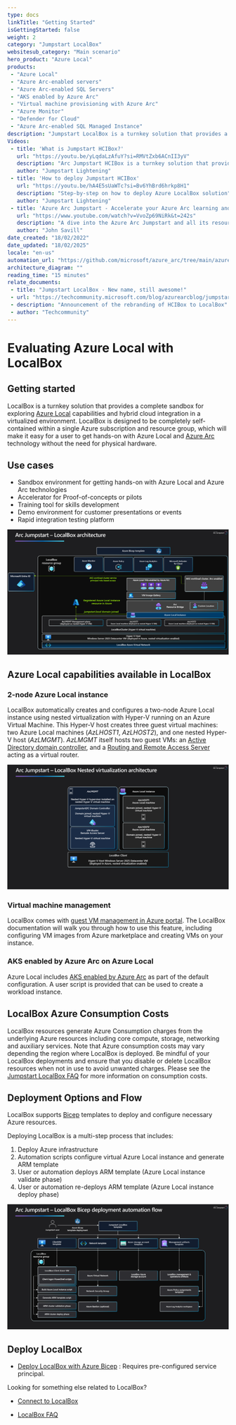 ```yaml
---
type: docs
linkTitle: "Getting Started"
isGettingStarted: false
weight: 2
category: "Jumpstart LocalBox"
websitesub_category: "Main scenario"
hero_product: "Azure Local"
products:
 - "Azure Local"
 - "Azure Arc-enabled servers"
 - "Azure Arc-enabled SQL Servers"
 - "AKS enabled by Azure Arc"
 - "Virtual machine provisioning with Azure Arc"
 - "Azure Monitor"
 - "Defender for Cloud"
 - "Azure Arc-enabled SQL Managed Instance"
description: "Jumpstart LocalBox is a turnkey solution that provides a complete sandbox for exploring Azure Local capabilities and hybrid cloud integration in a virtual environment. LocalBox is designed to be completely self-contained within a single Azure subscription and resource group, which makes it easy for users to get hands-on with Azure Local and Azure Arc technology without the need for physical hardware."
Videos:
 - title: 'What is Jumpstart HCIBox?'
   url: "https://youtu.be/yLqdaLzAfuY?si=RMVtZxb6ACnII3yV"
   description: "Arc Jumpstart HCIBox is a turnkey solution that provides a complete sandbox for exploring Azure Local capabilities and hybrid cloud integration in a virtualized environment"
   author: "Jumpstart Lightening"
 - title: 'How to deploy Jumpstart HCIBox'
   url: "https://youtu.be/hA4E5sUaWTc?si=Bv6YhBrd6hrkp8H1"
   description: "Step-by-step on how to deploy Azure LocalBox solution"
   author: "Jumpstart Lightening"
 - title: 'Azure Arc Jumpstart - Accelerate your Azure Arc learning and experimentation!'
   url: "https://www.youtube.com/watch?v=VvoZp69NiRk&t=242s"
   description: "A dive into the Azure Arc Jumpstart and all its resources to help you learn and experiment with the many Azure Arc solutions"
   author: "John Savill"
date_created: "18/02/2022"
date_updated: "18/02/2025"
locale: "en-us"
automation_url: "https://github.com/microsoft/azure_arc/tree/main/azure_jumpstart_localbox"
architecture_diagram: ""
reading_time: "15 minutes"
relate_documents:
 - title: "Jumpstart LocalBox - New name, still awesome!"
 - url: "https://techcommunity.microsoft.com/blog/azurearcblog/jumpstart-localbox---new-name-still-awesome/4411161"
 - description: "Announcement of the rebranding of HCIBox to LocalBox"
 - author: "Techcommunity"
---
```


# Evaluating Azure Local with LocalBox

## Getting started

LocalBox is a turnkey solution that provides a complete sandbox for exploring [Azure Local](https://learn.microsoft.com/azure/azure-local/whats-new) capabilities and hybrid cloud integration in a virtualized environment. LocalBox is designed to be completely self-contained within a single Azure subscription and resource group, which will make it easy for a user to get hands-on with Azure Local and [Azure Arc](https://learn.microsoft.com/azure/azure-arc/overview) technology without the need for physical hardware.

## Use cases

- Sandbox environment for getting hands-on with Azure Local and Azure Arc technologies
- Accelerator for Proof-of-concepts or pilots
- Training tool for skills development
- Demo environment for customer presentations or events
- Rapid integration testing platform

![Screenshot showing LocalBox architecture diagram](./architecture.png)

## Azure Local capabilities available in LocalBox

### 2-node Azure Local instance

LocalBox automatically creates and configures a two-node Azure Local instance using nested virtualization with Hyper-V running on an Azure Virtual Machine. This Hyper-V host creates three guest virtual machines: two Azure Local machines (_AzLHOST1_, _AzLHOST2_), and one nested Hyper-V host (_AzLMGMT_). _AzLMGMT_ itself hosts two guest VMs: an [Active Directory domain controller](https://learn.microsoft.com/windows-server/identity/ad-ds/get-started/virtual-dc/active-directory-domain-services-overview), and a [Routing and Remote Access Server](https://learn.microsoft.com/windows-server/remote/remote-access/remote-access) acting as a virtual router.

![Screenshot showing LocalBox nested virtualization](./nested_virtualization.png)

### Virtual machine management

LocalBox comes with [guest VM management in Azure portal](https://learn.microsoft.com/azure/azure-local/manage/azure-arc-vm-management-overview). The LocalBox documentation will walk you through how to use this feature, including configuring VM images from Azure marketplace and creating VMs on your instance.

### AKS enabled by Azure Arc on Azure Local

Azure Local includes [AKS enabled by Azure Arc](https://learn.microsoft.com/azure/aks/aksarc/aks-overview) as part of the default configuration. A user script is provided that can be used to create a workload instance.

## LocalBox Azure Consumption Costs

LocalBox resources generate Azure Consumption charges from the underlying Azure resources including core compute, storage, networking and auxiliary services. Note that Azure consumption costs may vary depending the region where LocalBox is deployed. Be mindful of your LocalBox deployments and ensure that you disable or delete LocalBox resources when not in use to avoid unwanted charges. Please see the [Jumpstart LocalBox FAQ](../faq/) for more information on consumption costs.

## Deployment Options and Flow

LocalBox supports [Bicep](https://learn.microsoft.com/azure/azure-resource-manager/bicep/overview?tabs=bicep) templates to deploy and configure necessary Azure resources.

Deploying LocalBox is a multi-step process that includes:

1. Deploy Azure infrastructure
2. Automation scripts configure virtual Azure Local instance and generate ARM template
3. User or automation deploys ARM template (Azure Local instance validate phase)
4. User or automation re-deploys ARM template (Azure Local instance deploy phase)

![Screenshot showing deployment flow diagram for Bicep-based deployments](./deployment_flow.png)

## Deploy LocalBox

- [Deploy LocalBox with Azure Bicep](../deployment_az/) : Requires pre-configured service principal.

Looking for something else related to LocalBox?

- [Connect to LocalBox](../cloud_deployment/)

- [LocalBox FAQ](../faq/)
